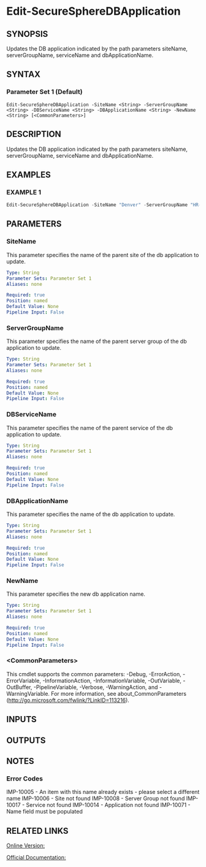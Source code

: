 ﻿# Edit-SecureSphereDBApplication

## SYNOPSIS
Updates the DB application indicated by the path parameters siteName, serverGroupName, serviceName and dbApplicationName.

## SYNTAX

### Parameter Set 1 (Default)
```
Edit-SecureSphereDBApplication -SiteName <String> -ServerGroupName <String> -DBServiceName <String> -DBApplicationName <String> -NewName <String> [<CommonParameters>]
```

## DESCRIPTION
Updates the DB application indicated by the path parameters siteName, serverGroupName, serviceName and dbApplicationName.

## EXAMPLES

### EXAMPLE 1

```powershell
Edit-SecureSphereDBApplication -SiteName "Denver" -ServerGroupName "HR-Prod" -DBServiceName "Payroll-Oracle9" -DBApplicationName "Payroll" -NewName "HR"
```

## PARAMETERS

### SiteName
This parameter specifies the name of the parent site of the db application to update.

```yaml
Type: String
Parameter Sets: Parameter Set 1
Aliases: none

Required: true
Position: named
Default Value: None
Pipeline Input: False
```

### ServerGroupName
This parameter specifies the name of the parent server group of the db application to update.

```yaml
Type: String
Parameter Sets: Parameter Set 1
Aliases: none

Required: true
Position: named
Default Value: None
Pipeline Input: False
```

### DBServiceName
This parameter specifies the name of the parent service of the db application to update.

```yaml
Type: String
Parameter Sets: Parameter Set 1
Aliases: none

Required: true
Position: named
Default Value: None
Pipeline Input: False
```

### DBApplicationName
This parameter specifies the name of the db application to update.

```yaml
Type: String
Parameter Sets: Parameter Set 1
Aliases: none

Required: true
Position: named
Default Value: None
Pipeline Input: False
```

### NewName
This parameter specifies the new db application name.

```yaml
Type: String
Parameter Sets: Parameter Set 1
Aliases: none

Required: true
Position: named
Default Value: None
Pipeline Input: False
```

### \<CommonParameters\>
This cmdlet supports the common parameters: -Debug, -ErrorAction, -ErrorVariable, -InformationAction, -InformationVariable, -OutVariable, -OutBuffer, -PipelineVariable, -Verbose, -WarningAction, and -WarningVariable. For more information, see about_CommonParameters (http://go.microsoft.com/fwlink/?LinkID=113216).

## INPUTS

## OUTPUTS

## NOTES

### Error Codes
IMP-10005 - An item with this name already exists - please select a different name
IMP-10006 - Site not found
IMP-10008 - Server Group not found
IMP-10017 - Service not found
IMP-10014 - Application not found
IMP-10071 - Name field must be populated

## RELATED LINKS

[Online Version:](https://github.com/akshinmustafayev/SecureSpherePS/tree/master/Documentation)

[Official Documentation:](https://docs.imperva.com/bundle/v13.6-api-reference-guide/page/61659.htm)



